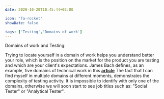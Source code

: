 ```yaml
---
date: 2020-10-20T10:45:44+02:00

icon: "fa-rocket"
showDate: false

tags: ['Testing','Domains of work']
---
```

Domains of work and Testing

Trying to locate yourself in a domain of work helps you understand better your role,
which is the position on the market for the product you are testing and which are your client's expectations.
James Bach defines, as an example, five domains of technical work in this
[__article__](https://www.tricentis.com/blog/domains-of-work-demands-of-testing/)
The fact that I can find myself in multiple domains at different moments, demonstrates the complexity of testing activity.
It is impossible to identify with only one of the domains, otherwise we will soon start to see job titles
such as: "Social Tester" or "Analytical Tester".

